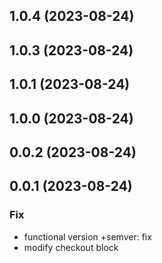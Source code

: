 ## 1.0.4 (2023-08-24)

## 1.0.3 (2023-08-24)

## 1.0.1 (2023-08-24)

## 1.0.0 (2023-08-24)

## 0.0.2 (2023-08-24)

## 0.0.1 (2023-08-24)

### Fix

- functional version +semver: fix
- modify checkout block
